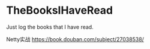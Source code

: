 # TheBooksIHaveRead
Just log the books that I have read.

Netty实战 https://book.douban.com/subject/27038538/
